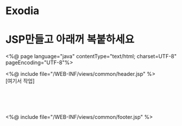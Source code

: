 # Exodia
# JSP만들고 아래꺼 복붙하세요

<%@ page language="java" contentType="text/html; charset=UTF-8"
    pageEncoding="UTF-8"%>
<!DOCTYPE html>
<html>
<head>
<meta charset="UTF-8">
<title>[페이지 이름]</title>
</head>
<body>
	<%@ include file="/WEB-INF/views/common/header.jsp" %>
 		<main style="height: 100px;">
  			[여기서 작업]
 		</main>
 	<%@ include file="/WEB-INF/views/common/footer.jsp" %>
</body>
</html>

<script>
	const title = document.querySelector('.title');
	title.innerHTML = "[제목 수정]";
</script>
